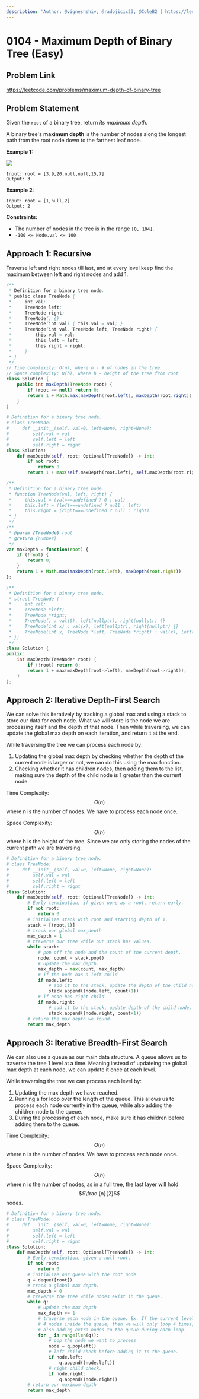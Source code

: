 ```yaml
---
description: 'Author: @vigneshshiv, @radojicic23, @ColeB2 | https://leetcode.com/problems/maximum-depth-of-binary-tree'
---
```


# 0104 - Maximum Depth of Binary Tree (Easy)

## Problem Link

https://leetcode.com/problems/maximum-depth-of-binary-tree

## Problem Statement

Given the `root` of a binary tree, return _its maximum depth_.

A binary tree's **maximum depth** is the number of nodes along the longest path from the root node down to the farthest leaf node.

**Example 1:**

![](https://assets.leetcode.com/uploads/2020/11/26/tmp-tree.jpg)

```
Input: root = [3,9,20,null,null,15,7]
Output: 3
```

**Example 2:**

```
Input: root = [1,null,2]
Output: 2
```

**Constraints:**

* The number of nodes in the tree is in the range `[0, 104]`.
* `-100 <= Node.val <= 100`

## Approach 1: Recursive

Traverse left and right nodes till last, and at every level keep find the maximum between left and right nodes and add 1.

<Tabs>
<TabItem value="java" label="Java">
<SolutionAuthor name="@vigneshshiv"/>

```java
/**
 * Definition for a binary tree node.
 * public class TreeNode {
 *     int val;
 *     TreeNode left;
 *     TreeNode right;
 *     TreeNode() {}
 *     TreeNode(int val) { this.val = val; }
 *     TreeNode(int val, TreeNode left, TreeNode right) {
 *         this.val = val;
 *         this.left = left;
 *         this.right = right;
 *     }
 * }
 */
// Time complexity: O(n), where n - # of nodes in the tree
// Space complexity: O(h), where h - height of the tree from root
class Solution {
    public int maxDepth(TreeNode root) {
        if (root == null) return 0;
        return 1 + Math.max(maxDepth(root.left), maxDepth(root.right));
    }
}
```
</TabItem>

<TabItem value="python" label="Python">
<SolutionAuthor name="@radojicic23"/>

```python
# Definition for a binary tree node.
# class TreeNode:
#     def __init__(self, val=0, left=None, right=None):
#         self.val = val
#         self.left = left
#         self.right = right
class Solution:
    def maxDepth(self, root: Optional[TreeNode]) -> int:
        if not root:
            return 0 
        return 1 + max(self.maxDepth(root.left), self.maxDepth(root.right))
```

</TabItem>

<TabItem value="javascript" label="JavaScript">
<SolutionAuthor name="@radojicic23"/>

```javascript
/**
 * Definition for a binary tree node.
 * function TreeNode(val, left, right) {
 *     this.val = (val===undefined ? 0 : val)
 *     this.left = (left===undefined ? null : left)
 *     this.right = (right===undefined ? null : right)
 * }
 */
/**
 * @param {TreeNode} root
 * @return {number}
 */
var maxDepth = function(root) {
    if (!root) {
        return 0;
    }
    return 1 + Math.max(maxDepth(root.left), maxDepth(root.right))
};
```

</TabItem>

<TabItem value="cpp" label="C++">
<SolutionAuthor name="@radojicic23"/>

```cpp
/**
 * Definition for a binary tree node.
 * struct TreeNode {
 *     int val;
 *     TreeNode *left;
 *     TreeNode *right;
 *     TreeNode() : val(0), left(nullptr), right(nullptr) {}
 *     TreeNode(int x) : val(x), left(nullptr), right(nullptr) {}
 *     TreeNode(int x, TreeNode *left, TreeNode *right) : val(x), left(left), right(right) {}
 * };
 */
class Solution {
public:
    int maxDepth(TreeNode* root) {
        if (!root) return 0;
        return 1 + max(maxDepth(root->left), maxDepth(root->right));
    }
};
```

</TabItem>
</Tabs>

## Approach 2: Iterative Depth-First Search

We can solve this iteratively by tracking a global max and using a stack to store our data for each node. What we will store is the node we are processing itself and the depth of that node. Then while traversing, we can update the global max depth on each iteration, and return it at the end.

While traversing the tree we can process each node by: 
1. Updating the global max depth by checking whether the depth of the current node is larger or not, we can do this using the max function. 
2. Checking whether it has children nodes, then adding them to the list, making sure the depth of the child node is 1 greater than the current node.

Time Complexity: $$O(n)$$ where n is the number of nodes. We have to process each node once.

Space Complexity: $$O(h)$$ where h is the height of the tree. Since we are only storing the nodes of the current path we are traversing.

<Tabs>
<TabItem value="python" label="Python">
<SolutionAuthor name="@ColeB2"/>

```py
# Definition for a binary tree node.
# class TreeNode:
#     def __init__(self, val=0, left=None, right=None):
#         self.val = val
#         self.left = left
#         self.right = right
class Solution:
    def maxDepth(self, root: Optional[TreeNode]) -> int:
        # Early termination, if given none as a root, return early.
        if not root:
            return 0
        # initialize stack with root and starting depth of 1.
        stack = [(root,1)]
        # track our global max_depth
        max_depth = 1
        # traverse our tree while our stack has values.
        while stack:
            # pop off the node and the count of the current depth.
            node, count = stack.pop()
            # update the max depth.
            max_depth = max(count, max_depth)
            # if the node has a left child
            if node.left:
                # add it to the stack, update the depth of the child node.
                stack.append((node.left, count+1))
            # if node has right child
            if node.right:
                # add it to the stack, update depth of the child node.
                stack.append((node.right, count+1))
        # return the max depth we found.
        return max_depth

```

</TabItem>
</Tabs>

## Approach 3: Iterative Breadth-First Search

We can also use a queue as our main data structure. A queue allows us to traverse the tree 1 level at a time. Meaning instead of updateing the global max depth at each node, we can update it once at each level.

While traversing the tree we can process each level by:
1. Updating the max depth we have reached.
2. Running a for loop over the length of the queue. This allows us to process each node currently in the queue, while also adding the children node to the queue.
3. During the processing of each node, make sure it has children before adding them to the queue.

Time Complexity: $$O(n)$$ where n is the number of nodes. We have to process each node once.

Space Complexity: $$O(n)$$ where n is the number of nodes, as in a full tree, the last layer will hold $$\frac {n}{2}$$ nodes.

<Tabs>
<TabItem value="python" label="Python">
<SolutionAuthor name="@ColeB2"/>

```py
# Definition for a binary tree node.
# class TreeNode:
#     def __init__(self, val=0, left=None, right=None):
#         self.val = val
#         self.left = left
#         self.right = right
class Solution:
    def maxDepth(self, root: Optional[TreeNode]) -> int:
        # Early termination, given a null root.
        if not root:
            return 0
        # initialize our queue with the root node.
        q = deque([root])
        # track a global max depth.
        max_depth = 0
        # traverse the tree while nodes exist in the queue.
        while q:
            # update the max depth
            max_depth += 1
            # traverse each node in the queue. Ex. If the current level has
            # 4 nodes inside the queue, then we will only loop 4 times, despite
            # also adding extra nodes to the queue during each loop.
            for _ in range(len(q)):
                # pop the node we want to process
                node = q.popleft()
                # left child check before adding it to the queue.
                if node.left:
                    q.append((node.left))
                # right child check.
                if node.right:
                    q.append((node.right))
        # return our maximum depth
        return max_depth

```

</TabItem>
</Tabs>
